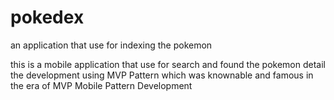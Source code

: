 # pokedex
an application that use for indexing the pokemon

this is a mobile application that use for search and found the pokemon detail
the development using MVP Pattern which was knownable and famous in the era of MVP Mobile Pattern Development
